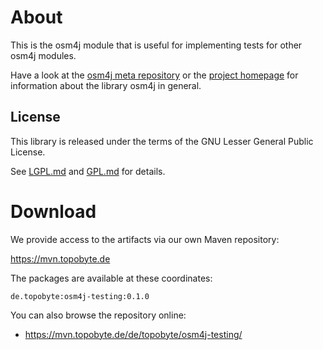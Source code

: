 # About

This is the osm4j module that is useful for implementing tests for other osm4j
modules.

Have a look at the [osm4j meta repository](https://github.com/topobyte/osm4j) or
the [project homepage](http://www.jaryard.com/projects/osm4j/index.html) for
information about the library osm4j in general.

## License

This library is released under the terms of the GNU Lesser General Public
License.

See [LGPL.md](LGPL.md) and [GPL.md](GPL.md) for details.

# Download

We provide access to the artifacts via our own Maven repository:

<https://mvn.topobyte.de>

The packages are available at these coordinates:

    de.topobyte:osm4j-testing:0.1.0

You can also browse the repository online:

* <https://mvn.topobyte.de/de/topobyte/osm4j-testing/>
